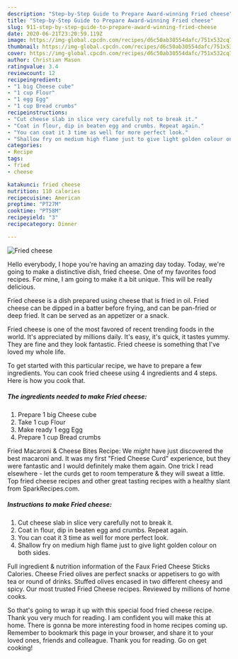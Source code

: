 ```yaml
---
description: "Step-by-Step Guide to Prepare Award-winning Fried cheese"
title: "Step-by-Step Guide to Prepare Award-winning Fried cheese"
slug: 911-step-by-step-guide-to-prepare-award-winning-fried-cheese
date: 2020-06-21T23:20:59.119Z
image: https://img-global.cpcdn.com/recipes/d6c50ab30554dafc/751x532cq70/fried-cheese-recipe-main-photo.jpg
thumbnail: https://img-global.cpcdn.com/recipes/d6c50ab30554dafc/751x532cq70/fried-cheese-recipe-main-photo.jpg
cover: https://img-global.cpcdn.com/recipes/d6c50ab30554dafc/751x532cq70/fried-cheese-recipe-main-photo.jpg
author: Christian Mason
ratingvalue: 3.4
reviewcount: 12
recipeingredient:
- "1 big Cheese cube"
- "1 cup Flour"
- "1 egg Egg"
- "1 cup Bread crumbs"
recipeinstructions:
- "Cut cheese slab in slice very carefully not to break it."
- "Coat in flour, dip in beaten egg and crumbs. Repeat again."
- "You can coat it 3 time as well for more perfect look."
- "Shallow fry on medium high flame just to give light golden colour on both sides."
categories:
- Recipe
tags:
- fried
- cheese

katakunci: fried cheese 
nutrition: 110 calories
recipecuisine: American
preptime: "PT27M"
cooktime: "PT58M"
recipeyield: "3"
recipecategory: Dinner

---
```



![Fried cheese](https://img-global.cpcdn.com/recipes/d6c50ab30554dafc/751x532cq70/fried-cheese-recipe-main-photo.jpg)

Hello everybody, I hope you're having an amazing day today. Today, we're going to make a distinctive dish, fried cheese. One of my favorites food recipes. For mine, I am going to make it a bit unique. This will be really delicious.

Fried cheese is a dish prepared using cheese that is fried in oil. Fried cheese can be dipped in a batter before frying, and can be pan-fried or deep fried. It can be served as an appetizer or a snack.

Fried cheese is one of the most favored of recent trending foods in the world. It's appreciated by millions daily. It's easy, it's quick, it tastes yummy. They are fine and they look fantastic. Fried cheese is something that I've loved my whole life.


To get started with this particular recipe, we have to prepare a few ingredients. You can cook fried cheese using 4 ingredients and 4 steps. Here is how you cook that.

<!--inarticleads1-->

##### The ingredients needed to make Fried cheese:

1. Prepare 1 big Cheese cube
1. Take 1 cup Flour
1. Make ready 1 egg Egg
1. Prepare 1 cup Bread crumbs


Fried Macaroni &amp; Cheese Bites Recipe: We *might* have just discovered the best macaroni and. It was my first &#34;Fried Cheese Curd&#34; experience, but they were fantastic and I would definitely make them again. One trick I read elsewhere - let the curds get to room temperature &amp; they will sweat a little. Top fried cheese recipes and other great tasting recipes with a healthy slant from SparkRecipes.com. 

<!--inarticleads2-->

##### Instructions to make Fried cheese:

1. Cut cheese slab in slice very carefully not to break it.
1. Coat in flour, dip in beaten egg and crumbs. Repeat again.
1. You can coat it 3 time as well for more perfect look.
1. Shallow fry on medium high flame just to give light golden colour on both sides.


Full ingredient &amp; nutrition information of the Faux Fried Cheese Sticks Calories. Cheese Fried olives are perfect snacks or appetisers to go with tea or round of drinks. Stuffed olives encased in two different cheesy and spicy. Our most trusted Fried Cheese recipes. Reviewed by millions of home cooks. 

So that's going to wrap it up with this special food fried cheese recipe. Thank you very much for reading. I am confident you will make this at home. There is gonna be more interesting food in home recipes coming up. Remember to bookmark this page in your browser, and share it to your loved ones, friends and colleague. Thank you for reading. Go on get cooking!
